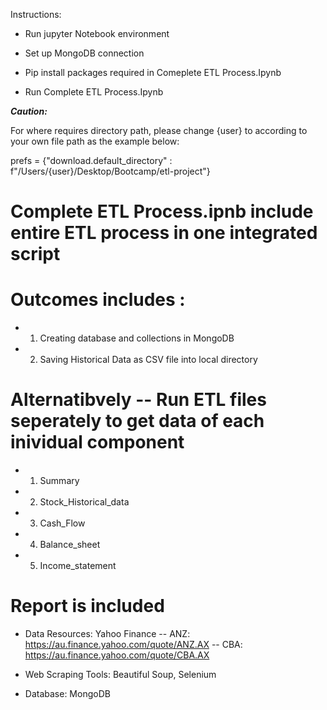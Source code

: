 Instructions:
- Run jupyter Notebook environment

- Set up MongoDB connection

- Pip install packages required in Comeplete ETL Process.Ipynb

- Run Complete ETL Process.Ipynb

***Caution:*** 

For where requires directory path, please change {user} to according to your own file path as the example below:

prefs = {"download.default_directory" : f"/Users/{user}/Desktop/Bootcamp/etl-project"}


# Complete ETL Process.ipnb include entire ETL process in one integrated script

# Outcomes includes : 
- 1) Creating database and collections in MongoDB
- 2) Saving Historical Data as CSV file into local directory

# Alternatibvely -- Run ETL files seperately to get data of each inividual component
- 1) Summary
- 2) Stock_Historical_data
- 3) Cash_Flow
- 4) Balance_sheet
- 5) Income_statement


# Report is included

- Data Resources: Yahoo Finance
-- ANZ: https://au.finance.yahoo.com/quote/ANZ.AX
-- CBA: https://au.finance.yahoo.com/quote/CBA.AX

- Web Scraping Tools: Beautiful Soup, Selenium
- Database: MongoDB

